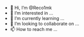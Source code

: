 - 👋 Hi, I’m @Reco1mk
- 👀 I’m interested in ...
- 🌱 I’m currently learning ...
- 💞️ I’m looking to collaborate on ...
- 📫 How to reach me ...

<!---
Reco1mk/Reco1mk is a ✨ special ✨ repository because its `README.md` (this file) appears on your GitHub profile.
You can click the Preview link to take a look at your changes.
--->
